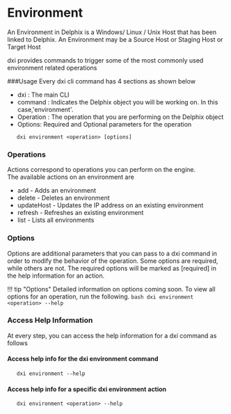# Environment

An Environment in Delphix is a Windows/ Linux / Unix Host that has been linked to Delphix. 
An Environment may be a Source Host or Staging Host or Target Host

dxi provides commands to trigger some of the most commonly used environment related operations

###Usage
Every dxi cli command has 4 sections as shown below  

-   dxi : The main CLI  
-   command : Indicates the Delphix object you will be working on. In this case,'environment'.    
-   Operation : The operation that you are performing on the Delphix object
-   Options: Required and Optional parameters for the operation

```commandline 
   dxi environment <operation> [options]
```

### Operations
Actions correspond to operations you can perform on the engine.   
The available actions on an environment are 

- add - Adds an environment
- delete - Deletes an environment
- updateHost - Updates the IP address on an existing environment
- refresh - Refreshes an existing environment
- list - Lists all environments 

### Options

Options are additional parameters that you can pass to a dxi command in order to modify the behavior of the operation.
Some options are required, while others are not. The required options will be marked as [required] in the help information for an action.

!!! tip "Options"
    Detailed information on options coming soon. To view all options for an operation, run the following.
    ```bash
       dxi environment <operation> --help
    ```

### Access Help Information
At every step, you can access the help information for a dxi command as follows

#### Access help info for the dxi environment command
```commandline 
   dxi environment --help
```
#### Access help info for a specific dxi environment action
```commandline 
   dxi environment <operation> --help
```